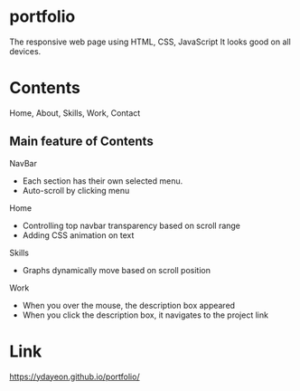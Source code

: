 # portfolio
 The responsive web page using HTML, CSS, JavaScript
 It looks good on all devices.
# Contents
Home, About, Skills, Work, Contact
## Main feature of Contents
NavBar
- Each section has their own selected menu.
- Auto-scroll by clicking menu

Home 
- Controlling top navbar transparency based on scroll range
- Adding CSS animation on text

Skills
- Graphs dynamically move based on scroll position

Work
- When you over the mouse, the description box appeared
- When you click the description box, it navigates to the project link

# Link
https://ydayeon.github.io/portfolio/
